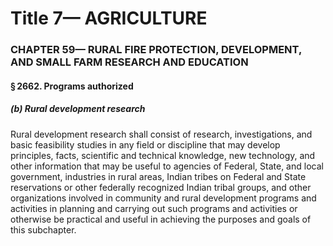
# Title 7— AGRICULTURE
### CHAPTER 59— RURAL FIRE PROTECTION, DEVELOPMENT, AND SMALL FARM RESEARCH AND EDUCATION
#### § 2662. Programs authorized
##### (b) Rural development research

Rural development research shall consist of research, investigations, and basic feasibility studies in any field or discipline that may develop principles, facts, scientific and technical knowledge, new technology, and other information that may be useful to agencies of Federal, State, and local government, industries in rural areas, Indian tribes on Federal and State reservations or other federally recognized Indian tribal groups, and other organizations involved in community and rural development programs and activities in planning and carrying out such programs and activities or otherwise be practical and useful in achieving the purposes and goals of this subchapter.
